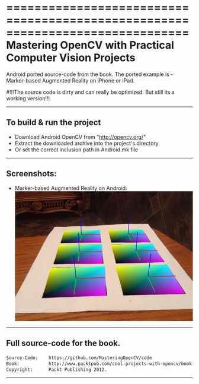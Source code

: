 ==============================================================================
Mastering OpenCV with Practical Computer Vision Projects
==============================================================================
Android ported source-code from the book.
The ported example is - Marker-based Augmented Reality on iPhone or iPad.

#!!!The source code is dirty and can really be optimized. But still its a working version!!!

--------------------------------------------------------------------------------
To build & run the project
--------------------------------------------------------------------------------
- Download Android OpenCV from "http://opencv.org/"
- Extract the downloaded archive into the project's directory
- Or set the correct inclusion path in Android.mk file

--------------------------------------------------------------------------------
Screenshots:
--------------------------------------------------------------------------------
- Marker-based Augmented Reality on Android:
![Marker-based Augmented Reality on Android](https://raw.githubusercontent.com/deimusmeister/MarkerBasedAR/master/screenshot.png)

--------------------------------------------------------------------------------
Full source-code for the book.
--------------------------------------------------------------------------------

    Source-Code:    https://github.com/MasteringOpenCV/code
    Book:           http://www.packtpub.com/cool-projects-with-opencv/book
    Copyright:      Packt Publishing 2012.


--------------------------------------------------------------------------------


